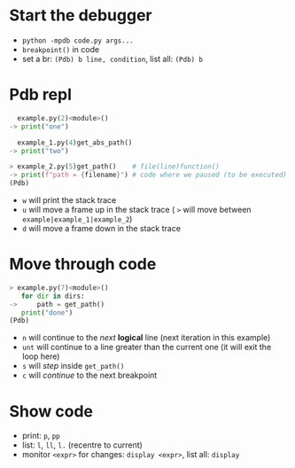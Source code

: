 # Start the debugger
- `python -mpdb code.py args...`
- `breakpoint()` in code
- set a br: `(Pdb) b line, condition`, list all: `(Pdb) b`

# Pdb repl
```python
  example.py(2)<module>()
-> print("one")

  example_1.py(4)get_abs_path()
-> print("two")

> example_2.py(5)get_path()    # file(line)function()
-> print(f"path = {filename}") # code where we paused (to be executed)
(Pdb)
```
- `w` will print the stack trace
- `u` will move a frame up in the stack trace ( `>` will move between `example|example_1|example_2`)
- `d` will move a frame down in the stack trace

# Move through code
```python
> example.py(7)<module>()
   for dir in dirs:
->     path = get_path()
   print("done")
(Pdb)
```
- `n` will continue to the _next_ **logical** line (next iteration in this example)
- `unt` will continue to a line greater than the current one (it will exit the loop here)
- `s` will _step_ inside `get_path()`
- `c` will _continue_ to the next breakpoint

# Show code
- print: `p`, `pp`
- list: `l`, `ll`, `l.` (recentre to current)
- monitor `<expr>` for changes: `display <expr>`, list all: `display`
